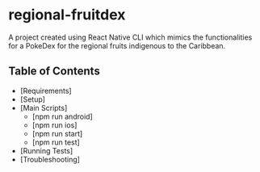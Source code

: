 # regional-fruitdex
A project created using React Native CLI which mimics the functionalities for a PokeDex for the regional fruits indigenous to the Caribbean.

## Table of Contents

* [Requirements]
* [Setup]
* [Main Scripts]
  * [npm run android]
  * [npm run ios]
  * [npm run start]
  * [npm run test]
* [Running Tests]
* [Troubleshooting]

